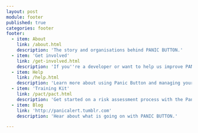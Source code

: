 ```yaml
---
layout: post
module: footer
published: true
categories: footer
footer:
  - item: About
    link: /about.html
    description: 'The story and organisations behind PANIC BUTTON.'
  - item: 'Get involved'
    link: /get-involved.html
    description: 'If you''re a developer or want to help us improve PANIC BUTTON.'
  - item: Help
    link: /help.html
    description: 'Learn more about using Panic Button and managing your risks.'
  - item: 'Training Kit'
    link: /pact/pact.html
    description: 'Get started on a risk assessment process with the Panic Button Training Kit.'
  - item: Blog
    link: 'http://panicalert.tumblr.com'
    description: 'Hear about what is going on with PANIC BUTTON.'

---
```


